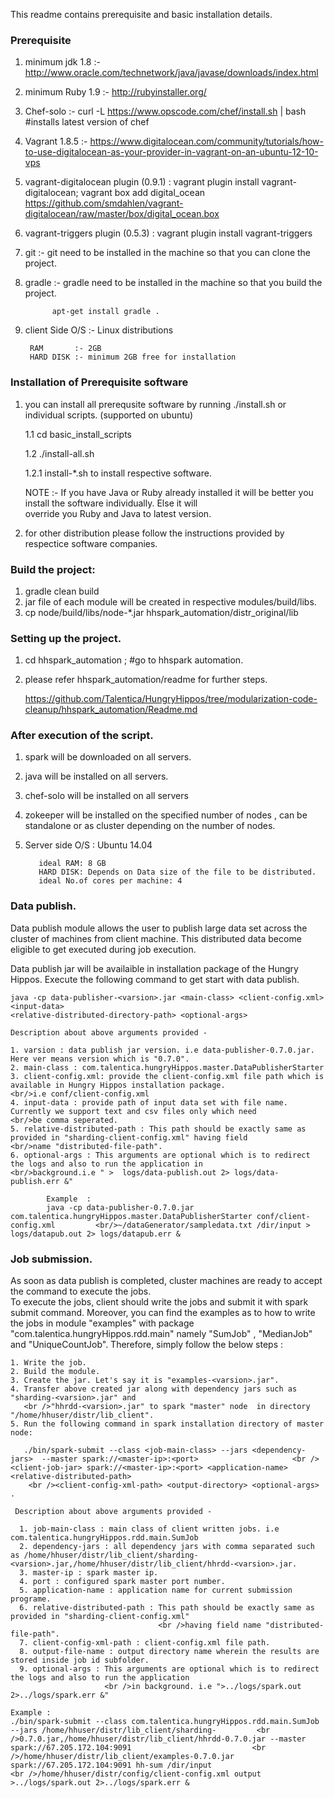 
This readme contains prerequisite and basic installation details.


### Prerequisite

1) minimum jdk 1.8 :- http://www.oracle.com/technetwork/java/javase/downloads/index.html

2) minimum Ruby 1.9 :- http://rubyinstaller.org/

3) Chef-solo        :-  curl -L https://www.opscode.com/chef/install.sh | bash #installs latest version of chef 

4) Vagrant 1.8.5    :- https://www.digitalocean.com/community/tutorials/how-to-use-digitalocean-as-your-provider-in-vagrant-on-an-ubuntu-12-10-vps

5) vagrant-digitalocean plugin (0.9.1) : vagrant plugin install vagrant-digitalocean; vagrant box add digital_ocean https://github.com/smdahlen/vagrant-digitalocean/raw/master/box/digital_ocean.box

6) vagrant-triggers plugin (0.5.3) : vagrant plugin install vagrant-triggers

7) git :- git need to be installed in the machine so that you can clone the project.

8) gradle :- gradle need to be installed in the machine so that you build the project.
            
             apt-get install gradle .

10) client Side O/S :- Linux distributions
   	   
         RAM       :- 2GB     
         HARD DISK :- minimum 2GB free for installation
   

### Installation of Prerequisite software

1. you can install all prerequsite software by running ./install.sh  or  individual scripts. (supported on ubuntu)

   1.1 cd basic_install_scripts
   
   1.2 ./install-all.sh 
   
   1.2.1 install-*.sh to install respective software.
   
   NOTE :- If you have Java or Ruby already installed it will be better you install the software individually. Else it will   
      override you Ruby and Java to latest version.
2. for other distribution please follow the instructions provided by respectice software companies.

### Build the project:

1. gradle clean build
2. jar file of each module will be created in respective modules/build/libs.
3. cp node/build/libs/node-*.jar hhspark_automation/distr_original/lib

### Setting up the project.

1.  cd hhspark_automation ; #go to hhspark automation.
2.  please refer hhspark_automation/readme for further steps.

    https://github.com/Talentica/HungryHippos/tree/modularization-code-cleanup/hhspark_automation/Readme.md

### After execution of the script.

1. spark will be downloaded on all servers.
2. java will be installed on all servers.
3. chef-solo will be installed on all servers
4. zokeeper will be installed on the specified number of nodes , can be standalone or as cluster depending on the number of nodes.

8. Server side O/S : Ubuntu 14.04

          ideal RAM: 8 GB
          HARD DISK: Depends on Data size of the file to be distributed.
          ideal No.of cores per machine: 4


### Data publish.
Data publish module allows the user to publish large data set across the cluster of machines from client machine.
This distributed data become eligible to get executed during job execution.

Data publish jar will be availaible in installation package of the Hungry Hippos. Execute the following command to get start with data publish.

    java -cp data-publisher-<varsion>.jar <main-class> <client-config.xml> <input-data>
    <relative-distributed-directory-path> <optional-args>
            
    Description about above arguments provided -
              
    1. varsion : data publish jar version. i.e data-publisher-0.7.0.jar. Here ver means version which is "0.7.0".
    2. main-class : com.talentica.hungryHippos.master.DataPublisherStarter
    3. client-config.xml: provide the client-config.xml file path which is available in Hungry Hippos installation package.                           <br/>i.e conf/client-config.xml
    4. input-data : provide path of input data set with file name. Currently we support text and csv files only which need                       <br/>be comma seperated.
    5. relative-distributed-path : This path should be exactly same as provided in "sharding-client-config.xml" having field 					<br/>name "distributed-file-path".
    6. optional-args : This arguments are optional which is to redirect the logs and also to run the application in 			       <br/>background.i.e " >  logs/data-publish.out 2> logs/data-publish.err &"
            
            Example  : 
            java -cp data-publisher-0.7.0.jar com.talentica.hungryHippos.master.DataPublisherStarter conf/client-config.xml 		<br/>~/dataGenerator/sampledata.txt /dir/input > logs/datapub.out 2> logs/datapub.err &
            
            

### Job submission.
As soon as data publish is completed, cluster machines are ready to accept the command to execute the jobs.           																		
To execute the jobs, client should write the jobs and submit it with spark submit command. 
Moreover, you can find the examples as to how to write the jobs in module "examples" with package "com.talentica.hungryHippos.rdd.main"  namely "SumJob" , "MedianJob" and "UniqueCountJob".
Therefore, simply follow the below steps : 
 
	1. Write the job.
	2. Build the module.
	3. Create the jar. Let's say it is "examples-<varsion>.jar".
	4. Transfer above created jar along with dependency jars such as "sharding-<varsion>.jar" and
	   <br />"hhrdd-<varsion>.jar" to spark "master" node  in directory "/home/hhuser/distr/lib_client".
	5. Run the following command in spark installation directory of master node:
				
	   ./bin/spark-submit --class <job-main-class> --jars <dependency-jars>	 --master spark://<master-ip>:<port>                     <br /><client-job-jar> spark://<master-ip>:<port> <application-name> <relative-distributed-path>
	    <br /><client-config-xml-path> <output-directory> <optional-args>	.
						 
	 Description about above arguments provided -
					 
	  1. job-main-class : main class of client written jobs. i.e com.talentica.hungryHippos.rdd.main.SumJob
	  2. dependency-jars : all dependency jars with comma separated such as /home/hhuser/distr/lib_client/sharding-                  <varsion>.jar,/home/hhuser/distr/lib_client/hhrdd-<varsion>.jar.
	  3. master-ip : spark master ip.
	  4. port : configured spark master port number.
	  5. application-name : application name for current submission programe.
	  6. relative-distributed-path : This path should be exactly same as provided in "sharding-client-config.xml"
	                                 <br />having field name "distributed-file-path". 
	  7. client-config-xml-path : client-config.xml file path.
	  8. output-file-name : output directory name wherein the results are stored inside job id subfolder.
	  9. optional-args : This arguments are optional which is to redirect the logs and also to run the application
	                     <br />in background. i.e ">../logs/spark.out 2>../logs/spark.err &"
						 
	Example :
	./bin/spark-submit --class com.talentica.hungryHippos.rdd.main.SumJob --jars /home/hhuser/distr/lib_client/sharding-         <br />0.7.0.jar,/home/hhuser/distr/lib_client/hhrdd-0.7.0.jar --master spark://67.205.172.104:9091                           <br />/home/hhuser/distr/lib_client/examples-0.7.0.jar spark://67.205.172.104:9091 hh-sum /dir/input                         <br />/home/hhuser/distr/config/client-config.xml output >../logs/spark.out 2>../logs/spark.err &
 


